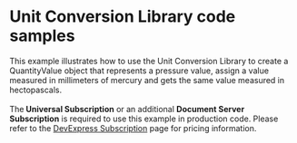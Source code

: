# Unit Conversion Library code samples


<p>This example illustrates how to use the Unit Conversion Library to create a QuantityValue object that represents a pressure value, assign a value measured in millimeters of mercury and gets the same value measured in hectopascals.<br><br>The<strong> Universal Subscription</strong> or an additional <strong>Document Server Subscription</strong> is required to use this example in production code. Please refer to the <a href="http://www.devexpress.com/Subscriptions/">DevExpress Subscription</a> page for pricing information.</p>

<br/>


